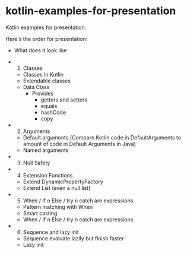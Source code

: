 # kotlin-examples-for-presentation

Kotlin examples for presentation.

Here's the order for presentation:

- What does it look like

- 1. Classes
	- Classes in Kotlin
	- Extendable classes
    - Data Class
        - Provides
            - getters and setters
            - equals
            - hashCode
            - copy

- 2. Arguments
	- Default arguments (Compare Kotlin code in DefaultArguments to amount of code in Default Arguments in Java)
	- Named arguments

- 3. Null Safety

- 4. Extension Functions
    - Extend DynamicPropertyFactory
    - Extend List (even a null list)
- 5. When / If n Else / try n catch are expressions
    - Pattern matching with When
    - Smart casting
    - When / If n Else / try n catch are expressions

- 6. Sequence and lazy init
    - Sequence evaluate lazily but finish faster
    - Lazy init